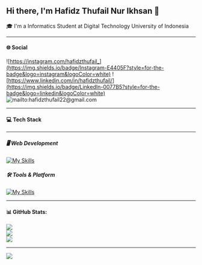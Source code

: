 ## Hi there, I'm Hafidz Thufail Nur Ikhsan 👋

<!--
**HafidzThufail22/HafidzThufail22** is a ✨ _special_ ✨ repository because its `README.md` (this file) appears on your GitHub profile.

Here are some ideas to get you started:

- 🔭 I’m currently working on ...
- 🌱 I’m currently learning ...
- 👯 I’m looking to collaborate on ...
- 🤔 I’m looking for help with ...
- 💬 Ask me about ...
- 📫 How to reach me: ...
- 😄 Pronouns: ...
- ⚡ Fun fact: ...
-->

🎓 I'm a Informatics Student at Digital Technology University of Indonesia

---

#### 🌐 Social

![https://instagram.com/hafidzthufail_](https://img.shields.io/badge/Instagram-E4405F?style=for-the-badge&logo=instagram&logoColor=white) ![https://www.linkedin.com/in/hafidzthufail/](https://img.shields.io/badge/LinkedIn-0077B5?style=for-the-badge&logo=linkedin&logoColor=white) ![mailto:hafidzthufail22@gmail.com](https://img.shields.io/badge/Gmail-D14836?style=for-the-badge&logo=gmail&logoColor=white)

---

#### 💻 Tech Stack

---

##### 🖥️ Web Development

[![My Skills](https://skillicons.dev/icons?i=html,css,js,php,java,mysql,tailwind)](https://skillicons.dev)

##### 🛠️ Tools & Platform

[![My Skills](https://skillicons.dev/icons?i=vscode,figma,github,git)](https://skillicons.dev)

---

#### 📊 GitHub Stats:

![](https://github-readme-stats.vercel.app/api?username=HafidzThufail22&theme=dark&hide_border=false&include_all_commits=false&count_private=false)<br/>
![](https://nirzak-streak-stats.vercel.app/?user=HafidzThufail22&theme=dark&hide_border=false)<br/>
![](https://github-readme-stats.vercel.app/api/top-langs/?username=HafidzThufail22&theme=dark&hide_border=false&include_all_commits=false&count_private=false&layout=compact)

---

[![](https://visitcount.itsvg.in/api?id=HafidzThufail22&icon=0&color=0)](https://visitcount.itsvg.in)
